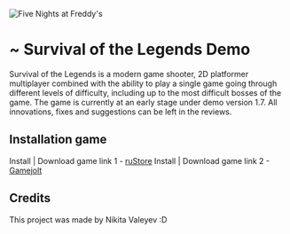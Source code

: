 ![Five Nights at Freddy's](https://kvotka.ru/images/2024/06/03/survivalofthelegends_officalbanner.jpg)
# ~ Survival of the Legends Demo

Survival of the Legends is a modern game shooter, 2D platformer multiplayer combined with the ability to play a single game going through different levels of difficulty, including up to the most difficult bosses of the game. 
The game is currently at an early stage under demo version 1.7. All innovations, fixes and suggestions can be left in the reviews.

## Installation game

Install | Download game link 1 - [ruStore](https://www.rustore.ru/catalog/app/com.ValeyevGames.SurvivaloftheLegends)
Install | Download game link 2 - [Gamejolt](https://gamejolt.com/games/survivalofthelegends/901369)


## Credits

This project was made by Nikita Valeyev :D
